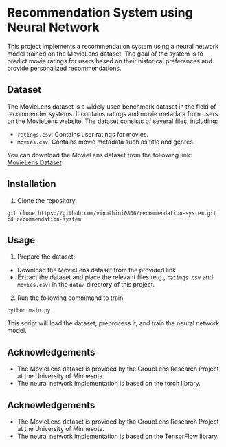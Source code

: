 

# Recommendation System using Neural Network

This project implements a recommendation system using a neural network model trained on the MovieLens dataset. The goal of the system is to predict movie ratings for users based on their historical preferences and provide personalized recommendations.

## Dataset

The MovieLens dataset is a widely used benchmark dataset in the field of recommender systems. It contains ratings and movie metadata from users on the MovieLens website. The dataset consists of several files, including:

- `ratings.csv`: Contains user ratings for movies.
- `movies.csv`: Contains movie metadata such as title and genres.

You can download the MovieLens dataset from the following link: [MovieLens Dataset](https://grouplens.org/datasets/movielens/)

## Installation

1. Clone the repository:

```
git clone https://github.com/vinothini0806/recommendation-system.git
cd recommendation-system
```

## Usage

1. Prepare the dataset:

- Download the MovieLens dataset from the provided link.
- Extract the dataset and place the relevant files (e.g., `ratings.csv` and `movies.csv`) in the `data/` directory of this project.

2. Run the following commmand to train:

```
python main.py
```

This script will load the dataset, preprocess it, and train the neural network model. 

## Acknowledgements

- The MovieLens dataset is provided by the GroupLens Research Project at the University of Minnesota.
- The neural network implementation is based on the torch library.









## Acknowledgements

- The MovieLens dataset is provided by the GroupLens Research Project at the University of Minnesota.
- The neural network implementation is based on the TensorFlow library.
